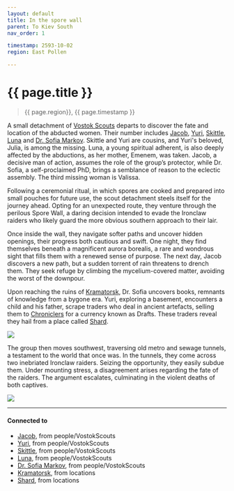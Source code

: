 ```yaml
---
layout: default
title: In the spore wall
parent: To Kiev South
nav_order: 1

timestamp: 2593-10-02
region: East Pollen

---
```


# {{ page.title }}

> {{ page.region}}, {{ page.timestamp }}

A small detachment of [Vostok Scouts](../../people/VostokScouts/index.md) departs to discover the fate and location of the abducted women. Their number includes [Jacob](../../people/VostokScouts/jacob.md), [Yuri](../../people/VostokScouts/yuri.md), [Skittle](../../people/VostokScouts/skittle.md), [Luna](../../people/VostokScouts/luna.md) and [Dr. Sofia Markov](../../people/VostokScouts/sofia.md). Skittle and Yuri are cousins, and Yuri's beloved, Julia, is among the missing. Luna, a young spiritual adherent, is also deeply affected by the abductions, as her mother, Emenem, was taken. Jacob, a decisive man of action, assumes the role of the group’s protector, while Dr. Sofia, a self-proclaimed PhD, brings a semblance of reason to the eclectic assembly. The third missing woman is Valissa.

Following a ceremonial ritual, in which spores are cooked and prepared into small pouches for future use, the scout detachment steels itself for the journey ahead. Opting for an unexpected route, they venture through the perilous Spore Wall, a daring decision intended to evade the Ironclaw raiders who likely guard the more obvious southern approach to their lair.

Once inside the wall, they navigate softer paths and uncover hidden openings, their progress both cautious and swift. One night, they find themselves beneath a magnificent aurora borealis, a rare and wondrous sight that fills them with a renewed sense of purpose. The next day, Jacob discovers a new path, but a sudden torrent of rain threatens to drench them. They seek refuge by climbing the mycelium-covered matter, avoiding the worst of the downpour.

Upon reaching the ruins of [Kramatorsk](../../locations/Kramatorsk.md), Dr. Sofia uncovers books, remnants of knowledge from a bygone era. Yuri, exploring a basement, encounters a child and his father, scrape traders who deal in ancient artefacts, selling them to [Chroniclers](https://degenesis.com/world/cults/chroniclers) for a currency known as Drafts. These traders reveal they hail from a place called [Shard](../../locations/Shard.md).

![](https://i.imgur.com/5SbDe72.png)


The group then moves southwest, traversing old metro and sewage tunnels, a testament to the world that once was. In the tunnels, they come across two inebriated Ironclaw raiders. Seizing the opportunity, they easily subdue them. Under mounting stress, a disagreement arises regarding the fate of the raiders. The argument escalates, culminating in the violent deaths of both captives.

![](https://i.imgur.com/nm24klo.png)

---
#### Connected to

<!-- QueryToSerialize: LIST without ID "["+ title + "](https://terra-campaigns.github.io/"+ regexreplace(file.path, ".md", "") + ")" + ", from " + regexreplace(file.folder, "degenesis/", "") FROM ([[]]) OR outgoing([[]]) WHERE file.name != this.file.name AND file.name != "index" SORT file.folder DESC -->
<!-- SerializedQuery: LIST without ID "["+ title + "](https://terra-campaigns.github.io/"+ regexreplace(file.path, ".md", "") + ")" + ", from " + regexreplace(file.folder, "degenesis/", "") FROM ([[]]) OR outgoing([[]]) WHERE file.name != this.file.name AND file.name != "index" SORT file.folder DESC -->
- [Jacob](https://terra-campaigns.github.io/degenesis/people/VostokScouts/jacob), from people/VostokScouts
- [Yuri](https://terra-campaigns.github.io/degenesis/people/VostokScouts/yuri), from people/VostokScouts
- [Skittle](https://terra-campaigns.github.io/degenesis/people/VostokScouts/skittle), from people/VostokScouts
- [Luna](https://terra-campaigns.github.io/degenesis/people/VostokScouts/luna), from people/VostokScouts
- [Dr. Sofia Markov](https://terra-campaigns.github.io/degenesis/people/VostokScouts/sofia), from people/VostokScouts
- [Kramatorsk](https://terra-campaigns.github.io/degenesis/locations/Kramatorsk), from locations
- [Shard](https://terra-campaigns.github.io/degenesis/locations/Shard), from locations
<!-- SerializedQuery END -->

